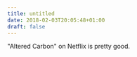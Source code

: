 ```yaml
---
title: untitled
date: 2018-02-03T20:05:48+01:00
draft: false
---
```


"Altered Carbon" on Netflix is pretty good.
